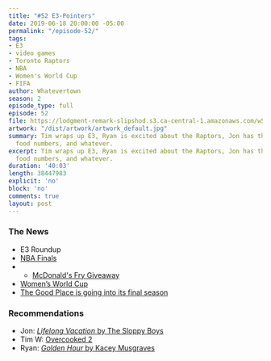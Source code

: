 ```yaml
---
title: "#52 E3-Pointers"
date: 2019-06-18 20:00:00 -05:00
permalink: "/episode-52/"
tags:
- E3
- video games
- Toronto Raptors
- NBA
- Women's World Cup
- FIFA
author: Whatevertown
season: 2
episode_type: full
episode: 52
file: https://lodgment-remark-slipshod.s3.ca-central-1.amazonaws.com/w52.mp3
artwork: "/dist/artwork/artwork_default.jpg"
summary: Tim wraps up E3, Ryan is excited about the Raptors, Jon has the latest fast
  food numbers, and whatever.
excerpt: Tim wraps up E3, Ryan is excited about the Raptors, Jon has the latest fast
  food numbers, and whatever.
duration: '40:03'
length: 38447983
explicit: 'no'
block: 'no'
comments: true
layout: post
---
```


### The News
- E3 Roundup
- [NBA Finals](https://twitter.com/dillyrmanahan/status/1138233147798302720)
- - [McDonald's Fry Giveaway](https://business.financialpost.com/news/retail-marketing/how-the-raptors-historic-run-left-mcdonalds-on-the-hook-for-millions-in-free-french-fries)
- [Women’s World Cup](https://www.fifa.com/womensworldcup/)
- [The Good Place is going into its final season](https://twitter.com/nbcthegoodplace/status/1137180211798142976)

### Recommendations
- Jon: [*Lifelong Vacation* by The Sloppy Boys](https://open.spotify.com/album/60RUEGyEmLze0CLf9Prqgr?si=x3zelNO5TMOlG2bJCsz0Uw)
- Tim W: [Overcooked 2](http://www.ghosttowngames.com/overcooked-2/)
- Ryan: [*Golden Hour* by Kacey Musgraves](https://open.spotify.com/album/7f6xPqyaolTiziKf5R5Z0c?si=HjxRnhNNQK6_CJjQqZCSKQ)